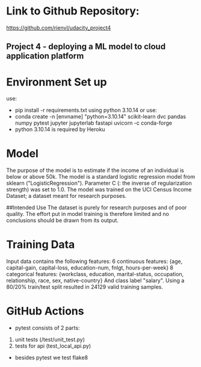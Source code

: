 # Link to Github Repository:
https://github.com/rienvl/udacity_project4

## Project 4 - deploying a ML model to cloud application platform


# Environment Set up
use:
* pip install -r requirements.txt using python 3.10.14
or use:
* conda create -n [envname] "python=3.10.14" scikit-learn dvc pandas numpy pytest jupyter jupyterlab fastapi uvicorn -c conda-forge
* python 3.10.14 is required by Heroku


# Model
The purpose of the model is to estimate if the income of an individual is below or above 50k.
The model is a standard logistic regression model from sklearn ("LogisticRegression"). 
Parameter C (: the inverse of regularization strength) was set to 1.0.
The model was trained on the UCI Census Income Dataset; a dataset meant for research purposes.

##Intended Use
The dataset is purely for research purposes and of poor quality.
The effort put in model training is therefore limited and no conclusions should be drawn from its output.  

# Training Data
Input data contains the following features:
6 continuous  features: {age, capital-gain, capital-loss, education-num, fnlgt, hours-per-week}
8 categorical features: {workclass, education, marital-status, occupation, relationship, race, sex, native-country}
And class label "salary".
Using a 80/20% train/test split resulted in 24129 valid training samples.

# GitHub Actions

* pytest consists of 2 parts:
1) unit tests (/test/unit_test.py)
2) tests for api (test_local_api.py)
* besides pytest we test flake8

